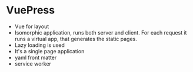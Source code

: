 # VuePress

- Vue for layout
- Isomorphic application, runs both server and client. For each request it runs a virtual app, that generates the static pages.
- Lazy loading is used
- It's a single page application
- yaml front matter
- service worker
